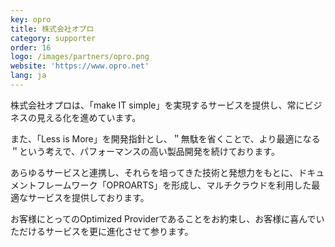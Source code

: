 ```yaml
---
key: opro
title: 株式会社オプロ
category: supporter
order: 16
logo: /images/partners/opro.png
website: 'https://www.opro.net'
lang: ja
---
```

株式会社オプロは、「make IT simple」を実現するサービスを提供し、常にビジネスの見える化を進めています。

また、「Less is More」を開発指針とし、＂無駄を省くことで、より最適になる＂という考えで、パフォーマンスの高い製品開発を続けております。

あらゆるサービスと連携し、それらを培ってきた技術と発想力をもとに、ドキュメントフレームワーク「OPROARTS」を形成し、マルチクラウドを利用した最適なサービスを提供しております。

お客様にとってのOptimized Providerであることをお約束し、お客様に喜んでいただけるサービスを更に進化させて参ります。